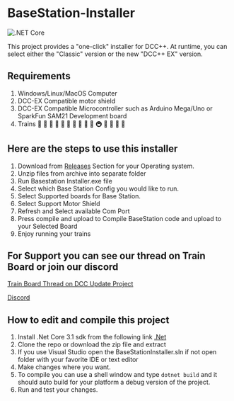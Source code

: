 # BaseStation-Installer

![.NET Core](https://github.com/DCC-EX/BaseStation-Installer/workflows/.NET%20Core/badge.svg)

This project provides a "one-click" installer for DCC++. At runtime, you can select either the "Classic" version or the new "DCC++ EX" version.

## Requirements

1. Windows/Linux/MacOS Computer
2. DCC-EX Compatible motor shield
3. DCC-EX Compatible Microcontroller such as Arduino Mega/Uno or SparkFun SAM21 Development board
4. Trains 🚄 🚅 🚈 🚝 🚞 🚃 🚋 🚆 🚉 🚊 🚇 🚟 🚠 🚡 🚂

## Here are the steps to use this installer

1. Download from [Releases](https://github.com/DCC-EX/BaseStation-Installer/releases) Section for your Operating system.
2. Unzip files from archive into separate folder
3. Run Basestation Installer.exe file
4. Select which Base Station Config you would like to run.
5. Select Supported boards for Base Station.
6. Select Support Motor Shield
7. Refresh and Select available Com Port
8. Press compile and upload to Compile BaseStation code and upload to your Selected Board
9. Enjoy running your trains

## For Support you can see our thread on Train Board or join our discord

[Train Board Thread on DCC Update Project](https://www.trainboard.com/highball/index.php?threads/dcc-update-project-2020.130071/)

[Discord](https://discord.gg/y2sB4Fp)

## How to edit and compile this project

1. Install .Net Core 3.1 sdk from the following link [.Net](https://dotnet.microsoft.com/download)
2. Clone the repo or download the zip file and extract
3. If you use Visual Studio open the BaseStationInstaller.sln if not open folder with your favorite IDE or text editor
4. Make changes where you want.
5. To compile you can use a shell window and type `dotnet build` and it should auto build for your platform a debug version of the project. 
6. Run and test your changes.